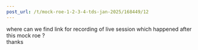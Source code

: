 ```yaml
---
post_url: /t/mock-roe-1-2-3-4-tds-jan-2025/168449/12
---
```

where can we find link for recording of live session which happened after this mock roe ?  
thanks